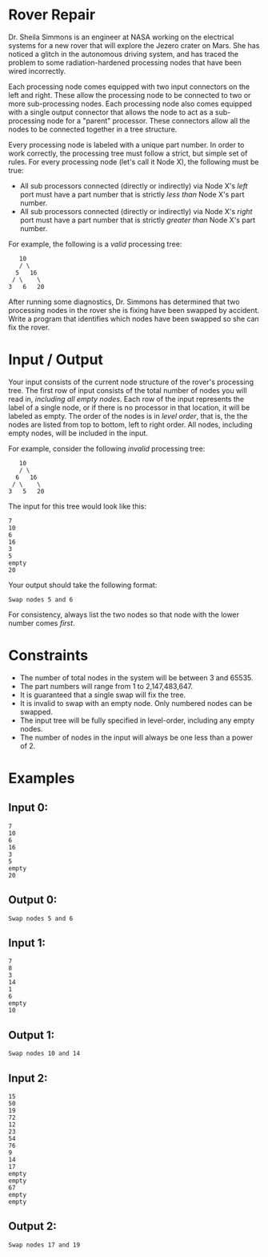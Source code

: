 # Rover Repair

Dr. Sheila Simmons is an engineer at NASA working on the electrical systems for a new rover that will explore the Jezero crater on Mars.
She has noticed a glitch in the autonomous driving system, and has traced the problem to some radiation-hardened processing nodes that have been wired incorrectly.

Each processing node comes equipped with two input connectors on the left and right.
These allow the processing node to be connected to two or more sub-processing nodes.
Each processing node also comes equipped with a single output connector that allows the node to act as a sub-processing node for a "parent" processor.
These connectors allow all the nodes to be connected together in a tree structure.

Every processing node is labeled with a unique part number.
In order to work correctly, the processing tree must follow a strict, but simple set of rules.
For every processing node (let's call it Node X), the following must be true:

* All sub processors connected (directly or indirectly) via Node X's *left* port must have a part number that is strictly *less than* Node X's part number.
* All sub processors connected (directly or indirectly) via Node X's *right* port must have a part number that is strictly *greater than* Node X's part number.

For example, the following is a _valid_ processing tree:
```
   10
   / \
  5   16
 / \    \
3   6   20
```

After running some diagnostics, Dr. Simmons has determined that two processing nodes in the rover she is fixing have been swapped by accident.
Write a program that identifies which nodes have been swapped so she can fix the rover.

# Input / Output
Your input consists of the current node structure of the rover's processing tree.
The first row of input consists of the total number of nodes you will read in, _including all empty nodes_.
Each row of the input represents the label of a single node, or if there is no processor in that location, it will be labeled as empty.
The order of the nodes is in _level order_, that is, the the nodes are listed from top to bottom, left to right order.
All nodes, including empty nodes, will be included in the input.

For example, consider the following _invalid_ processing tree:
```
   10
   / \
  6   16
 / \    \
3   5   20
```

The input for this tree would look like this:
```
7
10
6
16
3
5
empty
20
```

Your output should take the following format:
```
Swap nodes 5 and 6
```
For consistency, always list the two nodes so that node with the lower number comes _first_.

# Constraints
* The number of total nodes in the system will be between 3 and 65535.
* The part numbers will range from 1 to 2,147,483,647.
* It is guaranteed that a single swap will fix the tree.
* It is invalid to swap with an empty node. Only numbered nodes can be swapped.
* The input tree will be fully specified in level-order, including any empty nodes.
* The number of nodes in the input will always be one less than a power of 2.

# Examples
## Input 0:

```
7
10
6
16
3
5
empty
20
```

## Output 0:

```
Swap nodes 5 and 6
```

## Input 1:

```
7
8
3
14
1
6
empty
10
```

## Output 1:

```
Swap nodes 10 and 14
```

## Input 2:
```
15
50
19
72
12
23
54
76
9
14
17
empty
empty
67
empty
empty

```

## Output 2:
```
Swap nodes 17 and 19
```



